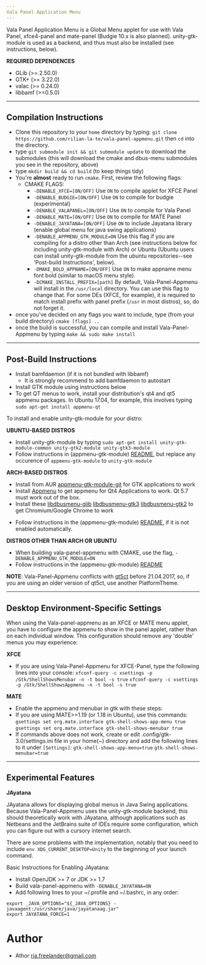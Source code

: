 ```yaml
---
Vala Panel Application Menu
---
```


Vala Panel Application Menu is a Global Menu applet for use with Vala Panel, xfce4-panel and mate-panel (Budgie 10.x is also planned). unity-gtk-module is used as a backend, and thus must also be installed (see instructions, below).

**REQUIRED DEPENDENCES**

 * GLib (>= 2.50.0)
 * GTK+ (>= 3.22.0)
 * valac (>= 0.24.0)
 * libbamf (>=0.5.0)
    
---
Compilation Instructions
---
  * Clone this repository to your `home` directory by typing:
  `git clone https://github.com/rilian-la-te/vala-panel-appmenu.git` then `cd` into the directory.
  * type `git submodule init && git submodule update` to download the submodules (this will download the cmake and dbus-menu submodules you see in the repository, above)
  * type `mkdir build && cd build` (to keep things tidy)
  * You're **almost** ready to run `cmake`. First, review the following flags:
    * CMAKE FLAGS:
      * `-DENABLE_XFCE=[ON/OFF]` Use `ON` to compile applet for XFCE Panel
      * `-DENABLE_BUDGIE=[ON/OFF]` Use `ON` to compile for budgie (experimental)
      * `-DENABLE_VALAPANEL=[ON/OFF]` Use `ON` to compile for Vala Panel
      * `-DENABLE_MATE=[ON/OFF]` Use `ON` to compile for MATE Panel
      * `-DENABLE_JAYATANA=[ON/OFF]` Use `ON` to include Jayatana library (enable global menu for java swing applications)
      * `-DENABLE_APPMENU_GTK_MODULE=ON` Use this flag if you are compiling for a distro other than Arch (see instructions below for including unity-gtk-module with Arch) or Ubuntu (Ubuntu users can install unity-gtk-module from the ubuntu repositories--see 'Post-build Instructions', below).
      * `-DMAKE_BOLD_APPNAME=[ON/OFF]` Use `ON` to make appname menu font bold (similar to macOS menu style).
      * `-DCMAKE_INSTALL_PREFIX=[path]` By default, Vala-Panel-Appmenu will install in the `/usr/local` directory. You can use this flag to change that. For some DEs (XFCE, for example), it is required to match install prefix with panel prefix (`/usr` in most distros), so, do not forget it.
  * once you've decided on any flags you want to include, type (from your build directory) `cmake [flags] ..`
  * once the build is successful, you can compile and install Vala-Panel-Appmenu by typing `make && sudo make install`
---
Post-Build Instructions
---
- Install bamfdaemon (if it is not bundled with libbamf)
  - It is strongly recommend to add bamfdaemon to autostart
- Install GTK module using instructions below
- To get QT menus to work, install your distribution's qt4 and qt5 appmenu packages. In Ubuntu 17.04, for example, this involves typing `sudo apt-get install appmenu-qt`
  
To install and enable unity-gtk-module for your distro:

 **UBUNTU-BASED DISTROS**
 - Install unity-gtk-module by typing `sudo apt-get install unity-gtk-module-common unity-gtk2-module unity-gtk3-module`
 - Follow instructions in (appmenu-gtk-module) [README](subprojects/appmenu-gtk-module/README.md), but replace any occurence of `appmenu-gtk-module` to `unity-gtk-module`

 **ARCH-BASED DISTROS**
* Install from AUR [appmenu-gtk-module-git](https://aur.archlinux.org/packages/appmenu-gtk-module-git/) for GTK applications to work
* Install [Appmenu](https://aur.archlinux.org/packages/appmenu-qt/) to get appmenu for Qt4 Applications to work. Qt 5.7 must work out of the box.
* Install these [libdbusmenu-glib](https://archlinux.org/packages/libdbusmenu-glib/) [libdbusmenu-gtk3](https://archlinux.org/packages/libdbusmenu-gtk3/) [libdbusmenu-gtk2](https://archlinux.org/packages/libdbusmenu-gtk2/) to get Chromium/Google Chrome to work
 - Follow instructions in the (appmenu-gtk-module) [README](subprojects/appmenu-gtk-module/README.md), if it is not enabled automatically.

 **DISTROS OTHER THAN ARCH OR UBUNTU**
 - When building vala-panel-appmenu with CMAKE, use the flag, `-DENABLE_APPMENU_GTK_MODULE=ON`
 - Follow instructions in the (appmenu-gtk-module) [README](subprojects/appmenu-gtk-module/README.md)


**NOTE**: 
Vala-Panel-Appmenu conflicts with [qt5ct](https://sourceforge.net/p/qt5ct/tickets/34/) before 21.04.2017, so, if you are using an older version of qt5ct, use another PlatformTheme.

---
Desktop Environment-Specific Settings
---
When using the Vala-panel-appmenu as an XFCE or MATE menu applet, you have to configure the appmenu to show in the panel applet, rather than on each individual window. This configuration should remove any 'double' menus you may experience:

**XFCE**
- If you are using Vala-Panel-Appmenu for XFCE-Panel, type the following lines into your console:
`xfconf-query -c xsettings -p /Gtk/ShellShowsMenubar -n -t bool -s true`
`xfconf-query -c xsettings -p /Gtk/ShellShowsAppmenu -n -t bool -s true`

**MATE**
- Enable the appmenu and menubar in gtk with these steps:
- If you are using MATE>=1.19 (or 1.18 in Ubuntu), use this commands:
`gsettings set org.mate.interface gtk-shell-shows-app-menu true`
`gsettings set org.mate.interface gtk-shell-shows-menubar true`
- If commands above does not work, create or edit .config/gtk-3.0/settings.ini file in your home(~) directory and add the following lines to it under `[Settings]`:
  `gtk-shell-shows-app-menu=true`
  `gtk-shell-shows-menubar=true`  

---
Experimental Features
---
**JAyatana**

JAyatana allows for displaying global menus in Java Swing applications. Because Vala-Panel-Appmenu uses the unity-gtk-module backend, this should theoretically work with JAyatana, although applications such as Netbeans and the JetBrains suite of IDEs require some configuration, which you can figure out with a cursory internet search.

There are some problems with the implementation, notably that you need to include `env XDG_CURRENT_DESKTOP=Unity` to the beginning of your launch command.

Basic Instructions for Enabling JAyatana:
* Install OpenJDK >= 7 or JDK >= 1.7
* Build vala-panel-appmenu with `-DENABLE_JAYATANA=ON`
* Add following lines to your ~/.profile and ~/.bashrc, in any order:
```
export _JAVA_OPTIONS="${_JAVA_OPTIONS} -javaagent:/usr/share/java/jayatanaag.jar"
export JAYATANA_FORCE=1
```

Author
===
 * Athor <ria.freelander@gmail.com>
